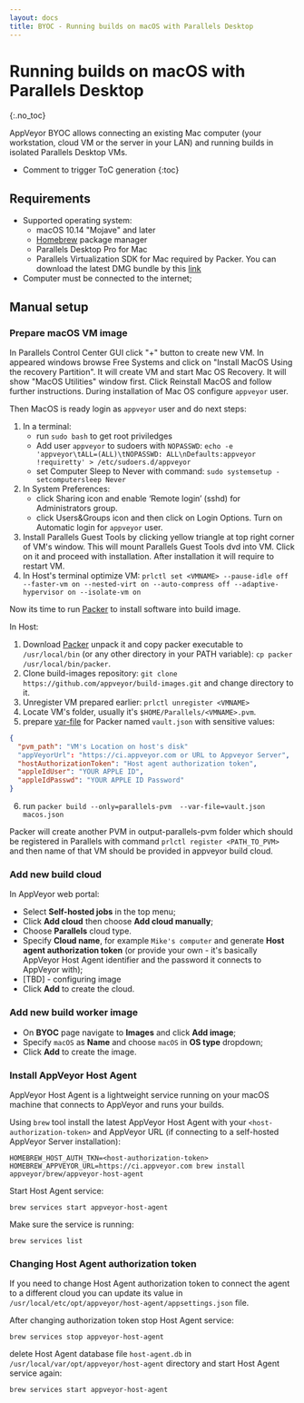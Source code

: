 ```yaml
---
layout: docs
title: BYOC - Running builds on macOS with Parallels Desktop
---
```


<!-- markdownlint-disable MD022 MD032 -->
# Running builds on macOS with Parallels Desktop
{:.no_toc}

AppVeyor BYOC allows connecting an existing Mac computer (your workstation, cloud VM or the server in your LAN) and running builds in isolated Parallels Desktop VMs.

* Comment to trigger ToC generation
{:toc}
<!-- markdownlint-enable MD022 MD032 -->

## Requirements

* Supported operating system:
    * macOS 10.14 "Mojave" and later
    * [Homebrew](https://brew.sh/) package manager
    * Parallels Desktop Pro for Mac
    * Parallels Virtualization SDK for Mac required by Packer. You can download the latest DMG bundle by this [link](http://www.parallels.com/download/pvsdk/)
* Computer must be connected to the internet;

## Manual setup

### Prepare macOS VM image

In Parallels Control Center GUI click "+" button to create new VM. In appeared windows browse Free Systems and click on "Install MacOS Using the recovery Partition". It will create VM and start Mac OS Recovery. It will show "MacOS Utilities" window first. Click Reinstall MacOS and follow further instructions. During installation of Mac OS configure `appveyor` user.

Then MacOS is ready login as `appveyor` user and do next steps:
1. In a terminal:
    * run `sudo bash` to get root priviledges
    * Add user `appveyor` to sudoers with `NOPASSWD`: `echo -e 'appveyor\tALL=(ALL)\tNOPASSWD: ALL\nDefaults:appveyor        !requiretty' > /etc/sudoers.d/appveyor`
    * set Computer Sleep to Never with command: `sudo systemsetup -setcomputersleep Never`
2. In System Preferences:
    * click Sharing icon and enable ‘Remote login’ (sshd) for Administrators group.
    * click Users&Groups icon and then click on Login Options. Turn on Automatic login for `appveyor` user.
4. Install Parallels Guest Tools by clicking yellow triangle at top right corner of VM's window. This will mount Parallels Guest Tools dvd into VM. Click on it and proceed with installation. After installation it will require to restart VM.
5. In Host's terminal optimize VM: `prlctl set <VMNAME> --pause-idle off --faster-vm on --nested-virt on --auto-compress off --adaptive-hypervisor on --isolate-vm on`

Now its time to run [Packer](https://packer.io/) to install software into build image.

In Host:
1. Download [Packer](https://packer.io/downloads.html) unpack it and copy packer executable to `/usr/local/bin` (or any other directory in your PATH variable): `cp packer /usr/local/bin/packer`.
2. Clone build-images repository: `git clone https://github.com/appveyor/build-images.git` and change directory to it.
3. Unregister VM prepared earlier: `prlctl unregister <VMNAME>`
4. Locate VM's folder, usually it's `$HOME/Parallels/<VMNAME>.pvm`.
5. prepare [var-file](https://packer.io/docs/templates/user-variables.html#from-a-file) for Packer named `vault.json` with sensitive values:
```json
{
  "pvm_path": "VM's Location on host's disk"
  "appVeyorUrl": "https://ci.appveyor.com or URL to Appveyor Server",
  "hostAuthorizationToken": "Host agent authorization token",
  "appleIdUser": "YOUR APPLE ID",
  "appleIdPasswd": "YOUR APPLE ID Password"
}
```
6. run `packer build --only=parallels-pvm  --var-file=vault.json macos.json`

Packer will create another PVM in output-parallels-pvm folder which should be registered in Parallels with command `prlctl register <PATH_TO_PVM>` and then name of that VM should be provided in appveyor build cloud. 

### Add new build cloud

In AppVeyor web portal:

* Select **Self-hosted jobs** in the top menu;
* Click **Add cloud** then choose **Add cloud manually**;
* Choose **Parallels** cloud type.
* Specify **Cloud name**, for example `Mike's computer` and generate **Host agent authorization token** (or provide your own - it's basically AppVeyor Host Agent identifier and the password it connects to AppVeyor with);
* [TBD] - configuring image
* Click **Add** to create the cloud.

### Add new build worker image

* On **BYOC** page navigate to **Images** and click **Add image**;
* Specify `macOS` as **Name** and choose `macOS` in **OS type** dropdown;
* Click **Add** to create the image.

### Install AppVeyor Host Agent

AppVeyor Host Agent is a lightweight service running on your macOS machine that connects to AppVeyor and runs your builds.

Using `brew` tool install the latest AppVeyor Host Agent with your `<host-authorization-token>` and AppVeyor URL (if connecting to a self-hosted AppVeyor Server installation):

    HOMEBREW_HOST_AUTH_TKN=<host-authorization-token> HOMEBREW_APPVEYOR_URL=https://ci.appveyor.com brew install appveyor/brew/appveyor-host-agent

Start Host Agent service:

    brew services start appveyor-host-agent

Make sure the service is running:

    brew services list

### Changing Host Agent authorization token

If you need to change Host Agent authorization token to connect the agent to a different cloud you can update its value in `/usr/local/etc/opt/appveyor/host-agent/appsettings.json` file.

After changing authorization token stop Host Agent service:

    brew services stop appveyor-host-agent

delete Host Agent database file `host-agent.db` in `/usr/local/var/opt/appveyor/host-agent` directory and start Host Agent service again:

    brew services start appveyor-host-agent
